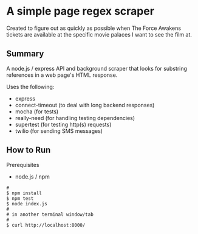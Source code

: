 # A simple page regex scraper

Created to figure out as quickly as possible when The Force Awakens tickets are available at the specific movie palaces I want to see the film at.

## Summary

A node.js / express API and background scraper that looks for substring references in a web page's HTML response.

Uses the following:

- express
- connect-timeout (to deal with long backend responses)
- mocha (for tests)
- really-need (for handling testing dependencies)
- supertest (for testing http(s) requests)
- twilio (for sending SMS messages)

## How to Run

Prerequisites

- node.js / npm

```
#
$ npm install
$ npm test
$ node index.js
#
# in another terminal window/tab
#
$ curl http://localhost:8000/
```